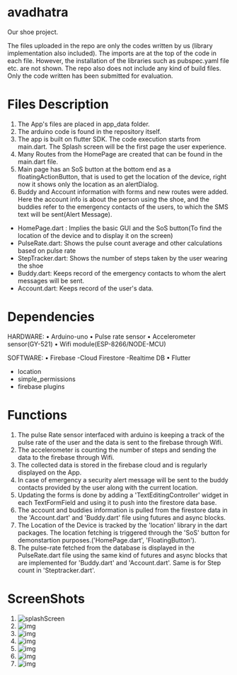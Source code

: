 # avadhatra
Our shoe project.

The files uploaded in the repo are only the codes written by us (library implementation also included). The imports are at the top of the code in each file. However, the installation of the libraries such as pubspec.yaml file etc. are not shown. The repo also does not include any kind of build files. Only the code written has been submitted for evaluation.

# Files Description
1. The App's files are placed in app_data folder.
2. The arduino code is found in the repository itself.
3. The app is built on flutter SDK. The code execution starts from main.dart. The Splash screen will be the first page the user experience.
4. Many Routes from the HomePage are created that can be found in the main.dart file.
5. Main page has an SoS button at the bottom end as a floatingActionButton, that is used to get the location of the device, right now it shows only the location as an alertDialog.
6. Buddy and Account information with forms and new routes were added. Here the account info is about the person using the shoe, and the buddies refer to the emergency contacts of the users, to which the SMS text will be sent(Alert Message).
- HomePage.dart : Implies the basic GUI and the SoS button(To find the location of the device and to display it on the screen)
- PulseRate.dart: Shows the pulse count average and other calculations based on pulse rate
- StepTracker.dart: Shows the number of steps taken by the user wearing the shoe
- Buddy.dart: Keeps record of the emergency contacts to whom the alert messages will be sent.
- Account.dart: Keeps record of the user's data.

# Dependencies

HARDWARE:
• Arduino-uno
• Pulse rate sensor
• Accelerometer sensor(GY-521)
• Wifi module(ESP-8266/NODE-MCU)

SOFTWARE:
• Firebase
  -Cloud Firestore
  -Realtime DB
• Flutter
  - location
  - simple_permissions
  - firebase plugins

# Functions
1. The pulse Rate sensor interfaced with arduino is keeping a track of the pulse rate of the user and the data is sent to the firebase through Wifi.
2. The accelerometer is counting the number of steps and sending the data to the firebase through Wifi.
3. The collected data is stored in the firebase cloud and is regularly displayed on the App.
4. In case of emergency a security alert message will be sent to the buddy contacts provided by the user along with the current location.
5. Updating the forms is done by adding a 'TextEditingController' widget in each TextFormField and using it to push into the firestore data base.
6. The account and buddies information is pulled from the firestore data in the 'Account.dart' and 'Buddy.dart' file using futures and async blocks.
7. The Location of the Device is tracked by the 'location' library in the dart packages. The location fetching is triggered through the 'SoS' button for demonstartion purposes.('HomePage.dart', 'FloatingButton'). 
8. The pulse-rate fetched from the database is displayed in the PulseRate.dart file using the same kind of futures and async blocks that are implemented for 'Buddy.dart' and 'Account.dart'. Same is for Step count in 'Steptracker.dart'.


# ScreenShots
1. ![splashScreen](/Screenshot_2019-01-24-08-00-34-786_com.avadhatra.avadhatra.png)
2. ![img](/Screenshot_2019-01-24-08-00-39-074_com.avadhatra.avadhatra.png)
3. ![img](/Screenshot_2019-01-24-08-00-44-594_com.avadhatra.avadhatra.png)
4. ![img](/Screenshot_2019-01-24-08-00-49-211_com.avadhatra.avadhatra.png)
5. ![img](/Screenshot_2019-01-24-08-01-02-113_com.avadhatra.avadhatra.png)
6. ![img](/Screenshot_2019-01-24-08-01-10-125_com.avadhatra.avadhatra.png)
7. ![img](/Screenshot_2019-01-24-08-01-16-793_com.avadhatra.avadhatra.png)

